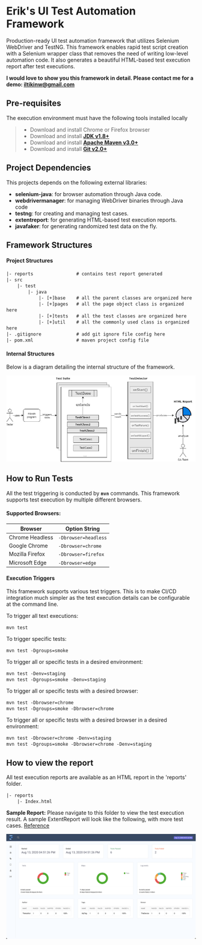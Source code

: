 # Erik's UI Test Automation Framework 
Production-ready UI test automation framework that utilizes Selenium WebDriver and TestNG.  This framework enables rapid test script creation with a Selenium wrapper class that removes the need of writing low-level automation code.  It also generates a beautiful HTML-based test execution report after test executions. 

**I would love to show you this framework in detail. Please contact me for a demo: iltikinw@gmail.com**



## Pre-requisites

The execution environment must have the following tools installed locally

> * Download and install Chrome or Firefox browser
> * Download and install **[JDK v1.8+](https://www.oracle.com/java/techologies/downloads/)**
> * Download and install **[Apache Maven v3.0+](https://maven.apache.org/download.cgi)**
> * Download and install **[Git v2.0+](https://git-scm.com/downloads)**



## Project Dependencies

This projects depends on the following external libraries:
* **selenium-java**: for browser automation through Java code.
* **webdrivermanager**: for managing WebDriver binaries through Java code
* **testng**: for creating and managing test cases.
* **extentreport**: for generating HTML-based test execution reports.
* **javafaker**: for generating randomized test data on the fly.



## Framework Structures

#### Project Structures
```text
|- reports                # contains test report generated
|- src
    |- test
        |- java
            |- [+]base    # all the parent classes are organized here
            |- [+]pages   # all the page object class is organized here
            |- [+]tests   # all the test classes are organized here
            |- [+]util    # all the commonly used class is organized here
|- .gitignore             # add git ignore file config here
|- pom.xml                # maven project config file
```

#### Internal Structures
Below is a diagram detailing the internal structure of the framework.

![screenshot](/images/FrameworkStructure.jpg)



## How to Run Tests

All the test triggering is conducted by **`mvn`** commands. This framework supports test execution by multiple different browsers.

#### Supported Browsers:
| Browser         | Option String        |
|-----------------|----------------------|
| Chrome Headless | `-Dbrowser=headless` |
| Google Chrome   | `-Dbrowser=chrome`   |
| Mozilla Firefox | `-Dbrowser=firefox`  |
| Microsoft Edge  | `-Dbrowser=edge`     |

#### Execution Triggers
This framework supports various test triggers. This is to make CI/CD integration much simpler as the test execution details can be configurable at the command line.

To trigger all text executions:
```shell
mvn test
```
To trigger specific tests:
```shell
mvn test -Dgroups=smoke
```
To trigger all or specific tests in a desired environment:
```shell
mvn test -Denv=staging
mvn test -Dgroups=smoke -Denv=staging
```
To trigger all or specific tests with a desired browser:
```shell
mvn test -Dbrowser=chrome
mvn test -Dgroups=smoke -Dbrowser=chrome
```
To trigger all or specific tests with a desired browser in a desired environment:
```shell
mvn test -Dbrowser=chrome -Denv=staging
mvn test -Dgroups=smoke -Dbrowser=chrome -Denv=staging
```



## How to view the report
All test execution reports are available as an HTML report in the 'reports' folder.
```test
|- reports
    |- Index.html
```


**Sample Report:**
Please navigate to this folder to view the test execution result. A sample ExtentReport will look like the following, with more test cases. [Reference](https://www.extentreports.com/docs/v5/wiki/spark/spark.html#)

![screenshot](/images/extentreportscreenshot.png)
